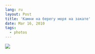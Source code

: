```yaml
---
lang: ru
layout: Post
title: 'Камни на берегу моря на закате'
date: Mar 16, 2010
tags:
  - photos
---
```


![](photo://2009-09-18_5D_1225_Artem_Sapegin)
